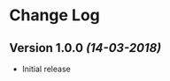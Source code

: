 Change Log
==========
 
Version 1.0.0 *(14-03-2018)*
----------------------------

  * Initial release
